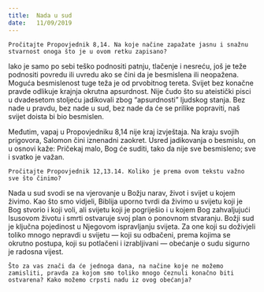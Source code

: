 ```yaml
---
title:  Nada u sud
date:   11/09/2019
---
```


`Pročitajte Propovjednik 8,14. Na koje načine zapažate jasnu i snažnu stvarnost onoga što je u ovom retku zapisano?`

Iako je samo po sebi teško podnositi patnju, tlačenje i nesreću, još je teže podnositi povredu ili uvredu ako se čini da je besmislena ili neopažena. Moguća besmislenost tuge teža je od prvobitnog tereta. Svijet bez konačne pravde odlikuje krajnja okrutna apsurdnost. Nije čudo što su ateistički pisci u dvadesetom stoljeću jadikovali zbog “apsurdnosti” ljudskog stanja. Bez nade u pravdu, bez nade u sud, bez nade da će se prilike popraviti, naš svijet doista bi bio besmislen.

Međutim, vapaj u Propovjedniku 8,14 nije kraj izvještaja. Na kraju svojih prigovora, Salomon čini iznenadni zaokret. Usred jadikovanja o besmislu, on u osnovi kaže: Pričekaj malo, Bog će suditi, tako da nije sve besmisleno; sve i svatko je važan.

`Pročitajte Propovjednik 12,13.14. Koliko je prema ovom tekstu važno sve što činimo?`

Nada u sud svodi se na vjerovanje u Božju narav, život i svijet u kojem živimo. Kao što smo vidjeli, Biblija uporno tvrdi da živimo u svijetu koji je Bog stvorio i koji voli, ali svijetu koji je pogriješio i u kojem Bog zahvaljujući Isusovom životu i smrti ostvaruje svoj plan o ponovnom stvaranju. Božji sud je ključna pojedinost u Njegovom ispravljanju svijeta. Za one koji su doživjeli toliko mnogo nepravdi u svijetu — koji su odbačeni, prema kojima se okrutno postupa, koji su potlačeni i izrabljivani — obećanje o sudu sigurno je radosna vijest.

`Što za vas znači da će jednoga dana, na načine koje ne možemo zamisliti, pravda za kojom smo toliko mnogo čeznuli konačno biti ostvarena? Kako možemo crpsti nadu iz ovog obećanja?`
